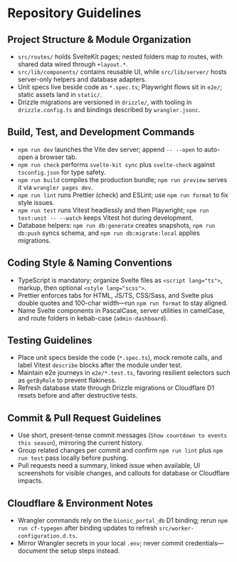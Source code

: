 # Repository Guidelines

## Project Structure & Module Organization

- `src/routes/` holds SvelteKit pages; nested folders map to routes, with shared data wired through `+layout.*`.
- `src/lib/components/` contains reusable UI, while `src/lib/server/` hosts server-only helpers and database adapters.
- Unit specs live beside code as `*.spec.ts`; Playwright flows sit in `e2e/`; static assets land in `static/`.
- Drizzle migrations are versioned in `drizzle/`, with tooling in `drizzle.config.ts` and bindings described by `wrangler.jsonc`.

## Build, Test, and Development Commands

- `npm run dev` launches the Vite dev server; append `-- --open` to auto-open a browser tab.
- `npm run check` performs `svelte-kit sync` plus `svelte-check` against `tsconfig.json` for type safety.
- `npm run build` compiles the production bundle; `npm run preview` serves it via `wrangler pages dev`.
- `npm run lint` runs Prettier (check) and ESLint; use `npm run format` to fix style issues.
- `npm run test` runs Vitest headlessly and then Playwright; `npm run test:unit -- --watch` keeps Vitest hot during development.
- Database helpers: `npm run db:generate` creates snapshots, `npm run db:push` syncs schema, and `npm run db:migrate:local` applies migrations.

## Coding Style & Naming Conventions

- TypeScript is mandatory; organize Svelte files as `<script lang="ts">`, markup, then optional `<style lang="scss">`.
- Prettier enforces tabs for HTML, JS/TS, CSS/Sass, and Svelte plus double quotes and 100-char width—run `npm run format` to stay aligned.
- Name Svelte components in PascalCase, server utilities in camelCase, and route folders in kebab-case (`admin-dashboard`).

## Testing Guidelines

- Place unit specs beside the code (`*.spec.ts`), mock remote calls, and label Vitest `describe` blocks after the module under test.
- Maintain e2e journeys in `e2e/*.test.ts`, favoring resilient selectors such as `getByRole` to prevent flakiness.
- Refresh database state through Drizzle migrations or Cloudflare D1 resets before and after destructive tests.

## Commit & Pull Request Guidelines

- Use short, present-tense commit messages (`Show countdown to events this season`), mirroring the current history.
- Group related changes per commit and confirm `npm run lint` plus `npm run test` pass locally before pushing.
- Pull requests need a summary, linked issue when available, UI screenshots for visible changes, and callouts for database or Cloudflare impacts.

## Cloudflare & Environment Notes

- Wrangler commands rely on the `bionic_portal_db` D1 binding; rerun `npm run cf-typegen` after binding updates to refresh `src/worker-configuration.d.ts`.
- Mirror Wrangler secrets in your local `.env`; never commit credentials—document the setup steps instead.
